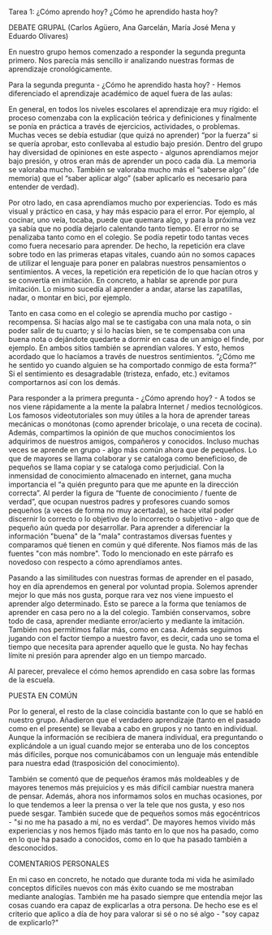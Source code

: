 Tarea 1: ¿Cómo aprendo hoy? ¿Cómo he aprendido hasta hoy?

DEBATE GRUPAL (Carlos Agüero, Ana Garcelán, María José Mena y Eduardo Olivares)

En nuestro grupo hemos comenzado a responder la segunda pregunta primero. Nos parecía más sencillo ir analizando nuestras formas de aprendizaje cronológicamente. 

Para la segunda pregunta - ¿Cómo he aprendido hasta hoy? - Hemos diferenciado el aprendizaje académico de aquel fuera de las aulas: 

En general, en todos los niveles escolares el aprendizaje era muy rígido: el proceso comenzaba con la explicación teórica y definiciones y finalmente se ponía en práctica a través de ejercicios, actividades, o problemas. Muchas veces se debía estudiar (que quizá no aprender) “por la fuerza” si se quería aprobar, esto conllevaba al estudio bajo presión. Dentro del grupo hay diversidad de opiniones en este aspecto - algunos aprendíamos mejor bajo presión, y otros eran más de aprender un poco cada día. La memoria se valoraba mucho. También se valoraba mucho más el “saberse algo” (de memoria) que el “saber aplicar algo” (saber aplicarlo es necesario para entender de verdad).

Por otro lado, en casa aprendíamos mucho por experiencias. Todo es más visual y práctico en casa, y hay más espacio para el error. Por ejemplo, al cocinar, uno veía, tocaba, puede que quemara algo, y para la próxima vez ya sabía que no podía dejarlo calentando tanto tiempo. El error no se penalizaba tanto como en el colegio. Se podía repetir todo tantas veces como fuera necesario para aprender.  De hecho, la repetición era clave sobre todo en las primeras etapas vitales, cuando aún no somos capaces de utilizar el lenguaje para poner en palabras nuestros pensamientos o sentimientos. A veces, la repetición era repetición de lo que hacían otros y se convertía en imitación. En concreto, a hablar se aprende por pura imitación. Lo mismo sucedía al aprender a andar, atarse las zapatillas, nadar, o montar en bici, por ejemplo.

Tanto en casa como en el colegio se aprendía mucho por castigo - recompensa. Si hacías algo mal se te castigaba con una mala nota, o sin poder salir de tu cuarto; y si lo hacías bien, se te compensaba con una buena nota o dejándote quedarte a dormir en casa de un amigo el finde, por ejemplo. En ambos sitios también se aprendían valores. Y esto, hemos acordado que lo hacíamos a través de nuestros sentimientos. “¿Cómo me he sentido yo cuando alguien se ha comportado conmigo de esta forma?” Si el sentimiento es desagradable (tristeza, enfado, etc.) evitamos comportarnos así con los demás. 

Para responder a la primera pregunta - ¿Cómo aprendo hoy? - A todos se nos viene rápidamente a la mente la palabra Internet / medios tecnológicos. Los famosos videotutoriales son muy útiles a la hora de aprender tareas mecánicas o monótonas (como aprender bricolaje, o una receta de cocina). Además, compartimos la opinión de que muchos conocimientos los adquirimos de nuestros amigos, compañeros y conocidos. Incluso muchas veces se aprende en grupo - algo más común ahora que de pequeños. Lo que de mayores se llama colaborar y se cataloga como beneficioso, de pequeños se llama copiar y se cataloga como perjudicial. Con la inmensidad de conocimiento almacenado en internet, gana mucha importancia el “a quién pregunto para que me apunte en la dirección correcta”. Al perder la figura de “fuente de conocimiento / fuente de verdad”, que ocupan nuestros padres y profesores cuando somos pequeños (a veces de forma no muy acertada), se hace vital poder discernir lo correcto o lo objetivo de lo incorrecto o subjetivo - algo que de pequeño aún queda por desarrollar. Para aprender a diferenciar la información "buena" de la "mala" contrastamos diversas fuentes y comparamos qué tienen en común y qué diferente. Nos fiamos más de las fuentes "con más nombre". Todo lo mencionado en este párrafo es novedoso con respecto a cómo aprendíamos antes.

Pasando a las similitudes con nuestras formas de aprender en el pasado, hoy en día aprendemos en general por voluntad propia. Solemos aprender mejor lo que más nos gusta, porque rara vez nos viene impuesto el aprender algo determinado. Esto se parece a la forma que teníamos de aprender en casa pero no a la del colegio. También conservamos, sobre todo de casa, aprender mediante error/acierto y mediante la imitación. También nos permitimos fallar más, como en casa. Además seguimos jugando con el factor tiempo a nuestro favor, es decir, cada uno se toma el tiempo que necesita para aprender aquello que le gusta. No hay fechas límite ni presión para aprender algo en un tiempo marcado.

Al parecer, prevalece el cómo hemos aprendido en casa sobre las formas de la escuela.

PUESTA EN COMÚN

Por lo general, el resto de la clase coincidía bastante con lo que se habló en nuestro grupo. Añadieron que el verdadero aprendizaje (tanto en el pasado como en el presente) se llevaba a cabo en grupos y no tanto en individual. Aunque la información se recibiera de manera individual, era preguntando o explicándole a un igual cuando mejor se enteraba uno de los conceptos más difíciles, porque nos comunicábamos con un lenguaje más entendible para nuestra edad (trasposición del conocimiento).

También se comentó que de pequeños éramos más moldeables y de mayores tenemos más prejuicios y es más difícil cambiar nuestra manera de pensar. Además, ahora nos informamos solos en muchas ocasiones, por lo que tendemos a leer la prensa o ver la tele que nos gusta, y eso nos puede sesgar. También sucede que de pequeños somos más egocéntricos - "si no me ha pasado a mí, no es verdad". De mayores hemos vivido más experiencias y nos hemos fijado más tanto en lo que nos ha pasado, como en lo que ha pasado a conocidos, como en lo que ha pasado también a desconocidos.

COMENTARIOS PERSONALES

En mi caso en concreto, he notado que durante toda mi vida he asimilado conceptos difíciles nuevos con más éxito cuando se me mostraban mediante analogías. También me ha pasado siempre que entendía mejor las cosas cuando era capaz de explicarlas a otra persona. De hecho ese es el criterio que aplico a día de hoy para valorar si sé o no sé algo - "soy capaz de explicarlo?"



